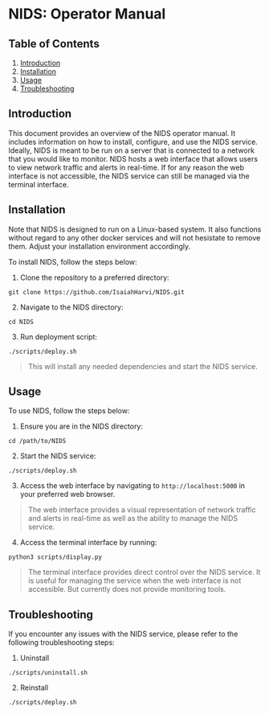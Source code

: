 # NIDS: Operator Manual

## Table of Contents
1. [Introduction](#introduction)
2. [Installation](#installation)
3. [Usage](#usage)
4. [Troubleshooting](#troubleshooting)

## Introduction
This document provides an overview of the NIDS operator manual. It includes information on how to install, configure, and use the NIDS service.
Ideally, NIDS is meant to be run on a server that is connected to a network that you would like to monitor. NIDS hosts a web interface that allows users to view network traffic and alerts in real-time. If for any reason the web interface is not accessible, the NIDS service can still be managed via the  terminal interface.

## Installation
Note that NIDS is designed to run on a Linux-based system. It also functions without regard to any other docker services and will not hesistate to remove them. Adjust your installation environment accordingly.

To install NIDS, follow the steps below:
1. Clone the repository to a preferred directory:
```
git clone https://github.com/IsaiahHarvi/NIDS.git
```
2. Navigate to the NIDS directory:
```
cd NIDS
```
3. Run deployment script:
```
./scripts/deploy.sh
```
> This will install any needed dependencies and start the NIDS service.

## Usage
To use NIDS, follow the steps below:
1. Ensure you are in the NIDS directory:
```
cd /path/to/NIDS
```
2. Start the NIDS service:
```
./scripts/deploy.sh
```
3. Access the web interface by navigating to `http://localhost:5000` in your preferred web browser.
> The web interface provides a visual representation of network traffic and alerts in real-time as well as the ability to manage the NIDS service.
4. Access the terminal interface by running:
```
python3 scripts/display.py
```
> The terminal interface provides direct control over the NIDS service. It is useful for managing the service when the web interface is not accessible. But currently does not provide monitoring tools.

## Troubleshooting
If you encounter any issues with the NIDS service, please refer to the following troubleshooting steps:
1. Uninstall
```
./scripts/uninstall.sh
```
2. Reinstall
```
./scripts/deploy.sh
```
